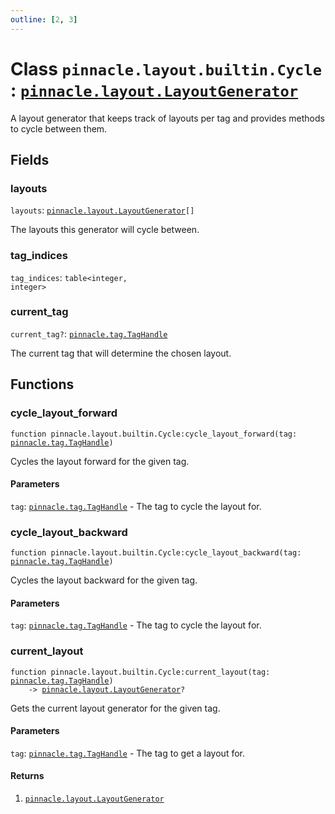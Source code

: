 ```yaml
---
outline: [2, 3]
---
```


# Class `pinnacle.layout.builtin.Cycle` : <code><a href="/lua-reference/0.1.0/classes/pinnacle.layout.LayoutGenerator">pinnacle.layout.LayoutGenerator</a></code>


A layout generator that keeps track of layouts per tag
and provides methods to cycle between them.

## Fields

### layouts

`layouts`: <code><a href="/lua-reference/0.1.0/classes/pinnacle.layout.LayoutGenerator">pinnacle.layout.LayoutGenerator</a>[]</code>

The layouts this generator will cycle between.

### tag_indices

`tag_indices`: <code>table&lt;integer, integer></code>



### current_tag <Badge type="danger" text="nullable" />

`current_tag?`: <code><a href="/lua-reference/0.1.0/classes/pinnacle.tag.TagHandle">pinnacle.tag.TagHandle</a></code>

The current tag that will determine the chosen layout.


## Functions

### <Badge type="method" text="method" /> cycle_layout_forward

<div class="language-lua"><pre><code>function pinnacle.layout.builtin.Cycle:cycle_layout_forward(tag: <a href="/lua-reference/0.1.0/classes/pinnacle.tag.TagHandle">pinnacle.tag.TagHandle</a>)</code></pre></div>

Cycles the layout forward for the given tag.


#### Parameters

`tag`: <code><a href="/lua-reference/0.1.0/classes/pinnacle.tag.TagHandle">pinnacle.tag.TagHandle</a></code> - The tag to cycle the layout for.






### <Badge type="method" text="method" /> cycle_layout_backward

<div class="language-lua"><pre><code>function pinnacle.layout.builtin.Cycle:cycle_layout_backward(tag: <a href="/lua-reference/0.1.0/classes/pinnacle.tag.TagHandle">pinnacle.tag.TagHandle</a>)</code></pre></div>

Cycles the layout backward for the given tag.


#### Parameters

`tag`: <code><a href="/lua-reference/0.1.0/classes/pinnacle.tag.TagHandle">pinnacle.tag.TagHandle</a></code> - The tag to cycle the layout for.






### <Badge type="method" text="method" /> current_layout

<div class="language-lua"><pre><code>function pinnacle.layout.builtin.Cycle:current_layout(tag: <a href="/lua-reference/0.1.0/classes/pinnacle.tag.TagHandle">pinnacle.tag.TagHandle</a>)
    -> <a href="/lua-reference/0.1.0/classes/pinnacle.layout.LayoutGenerator">pinnacle.layout.LayoutGenerator</a>?</code></pre></div>

Gets the current layout generator for the given tag.



#### Parameters

`tag`: <code><a href="/lua-reference/0.1.0/classes/pinnacle.tag.TagHandle">pinnacle.tag.TagHandle</a></code> - The tag to get a layout for.



#### Returns

1. <code><a href="/lua-reference/0.1.0/classes/pinnacle.layout.LayoutGenerator">pinnacle.layout.LayoutGenerator</a></code>



